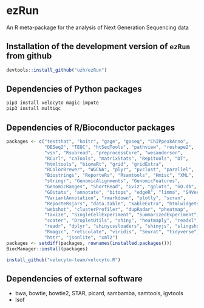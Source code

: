 # ezRun
An R meta-package for the analysis of Next Generation Sequencing data

## Installation of the development version of `ezRun` from github

```R
devtools::install_github("uzh/ezRun")
```
## Dependencies of Python packages
```Python
pip3 install velocyto magic-impute
pip3 install multiqc
```

## Dependencies of R/Bioconductor packages
```R
packages <- c("testthat", "knitr", "gage", "goseq", "ChIPpeakAnno", 
              "DESeq2", "TEQC", "htSeqTools", "pathview", "reshape2", 
              "vsn", "Rsubread", "preprocessCore", "wesanderson",
              "RCurl", "caTools", "matrixStats", "Repitools", "DT", 
              "htmltools", "biomaRt", "grid", "gridExtra",
              "RColorBrewer", "WGCNA", "plyr", "pvclust", "parallel", 
              "Biostrings", "ReporteRs", "Rsamtools", "Hmisc", "XML", 
              "stringr", "GenomicAlignments", "GenomicFeatures",
              "GenomicRanges", "ShortRead", "Gviz", "gplots", "GO.db", 
              "GOstats", "annotate", "bitops", "edgeR", "limma", "S4Vectors",
              "VariantAnnotation", "rmarkdown", "plotly", "scran",
              "ReporteRsjars", "data.table", "kableExtra", "htmlwidgets",
              "webshot", "clusterProfiler", "dupRadar", "pheatmap",
              "taxize", "SingleCellExperiment", "SummarizedExperiment",
              "scater", "DropletUtils", "shiny", "heatmaply", "readxl",
              "readr", "dplyr", "shinycssloaders", "shinyjs", "slingshot",
              "Rmagic", "reticulate", "viridis", "Seurat", "tidyverse",
              "httr", "jsonlite", "xml2")
packages <- setdiff(packages, rownames(installed.packages()))
BiocManager::install(packages)

install_github("velocyto-team/velocyto.R")
```

## Dependencies of external software
* bwa, bowtie, bowtie2, STAR, picard, sambamba, samtools, igvtools
* lsof
